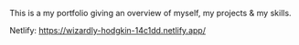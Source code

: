 This is a my portfolio giving an overview of myself, my projects & my skills.

Netlify: https://wizardly-hodgkin-14c1dd.netlify.app/